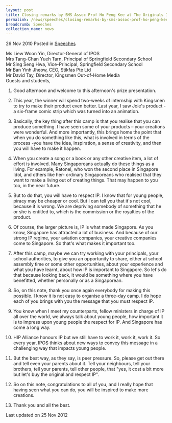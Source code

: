 ```yaml
---
layout: post
title: Closing remarks by SMS Assoc Prof Ho Peng Kee at The Originals IP Champion Camp 2010 Judging and Prize Presentation
permalink: /news/speeches/closing-remarks-by-sms-assoc-prof-ho-peng-kee-at-the-originals-ip-champion-camp-2010-judging-and
breadcrumb: Speeches
collection_name: news
---
```



26 Nov 2010 Posted in [Speeches](/news/speeches)


Ms Liew Woon Yin, Director-General of IPOS  
Mrs Tang-Chan Yueh Tarn, Principal of Springfield Secondary School  
Mr Sing Seng Hwa, Vice-Principal, Springfield Secondary School  
Mr Ban Yinh Jheow, CEO, Stikfas Pte Ltd  
Mr David Tay, Director, Kingsmen Out-of-Home Media  
Guests and students,  

1. Good afternoon and welcome to this afternoon's prize presentation.

2. This year, the winner will spend two-weeks of internship with Kingsmen to try to make their product even better. Last year, I saw Joie's product - a six-frame comic strip which was turned into an animation.

3. Basically, the key thing after this camp is that you realise that you can produce something. I have seen some of your products – your creations were wonderful. And more importantly, this brings home the point that when you do something like this, what is involved in terms of the process -you have the idea, inspiration, a sense of creativity, and then you will have to make it happen.

4. When you create a song or a book or any other creative item, a lot of effort is involved. Many Singaporeans actually do these things as a living. For example, Ratonel, who won the second place in Singapore Idol, and others like her- ordinary Singaporeans who realised that they want to make a living out of creating things. That may happen to you too, in the near future.

5. But to do that, you will have to respect IP. I know that for young people, piracy may be cheaper or cool. But I can tell you that it's not cool, because it is wrong. We are depriving somebody of something that he or she is entitled to, which is the commission or the royalties of the product.

6. Of course, the larger picture is, IP is what made Singapore. As you know, Singapore has attracted a lot of business. And because of our strong IP regime, your aviation companies, your creative companies come to Singapore. So that's what makes it important too.

7. After this camp, maybe we can try working with your principals, your school authorities, to give you an opportunity to share, either at school assembly time or some other opportunities, about your experience and what you have learnt, about how IP is important to Singapore. So let's do that because looking back, it would be something where you have benefitted, whether personally or as a Singaporean.

8. So, on this note, thank you once again everybody for making this possible. I know it is not easy to organise a three-day camp. I do hope each of you brings with you the message that you must respect IP.

9. You know when I meet my counterparts, fellow ministers in charge of IP all over the world, we always talk about young people, how important it is to impress upon young people the respect for IP. And Singapore has come a long way.

10. HIP Alliance honours IP but we still have to work it, work it, work it. So every year, IPOS thinks about new ways to convey this message in a challenging way that impacts young people.

11. But the best way, as they say, is peer pressure. So, please get out there and tell even your parents about it. Tell your neighbours, tell your brothers, tell your parents, tell other people, that "yes, it cost a bit more but let's buy the original and respect IP".

12. So on this note, congratulations to all of you, and I really hope that having seen what you can do, you will be inspired to make more creations.

13. Thank you and all the best.



<p class="right-side-updated">Last updated on 25 Nov 2012</p>
